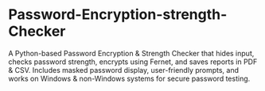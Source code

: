# Password-Encryption-strength-Checker
A Python-based Password Encryption &amp; Strength Checker that hides input, checks password strength, encrypts using Fernet, and saves reports in PDF &amp; CSV. Includes masked password display, user-friendly prompts, and works on Windows &amp; non-Windows systems for secure password testing.
